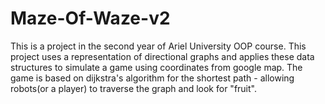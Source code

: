 # Maze-Of-Waze-v2

This is a project in the second year of Ariel University OOP course.
This project uses a representation of directional graphs and applies these data structures to simulate a game using coordinates
from google map. The game is based on dijkstra's algorithm for the shortest path - allowing robots(or a player) to traverse the graph
and look for "fruit".


